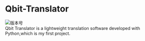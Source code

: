 # Qbit-Translator
![版本号](https://img.shields.io/badge/Version-Beta--0.0.1-blue)    
Qbit Translator is a lightweight translation software developed with Python,which is my first project.

##
